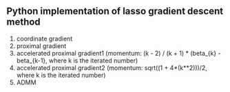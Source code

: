 ## Python implementation of lasso gradient descent method

1. coordinate gradient
2. proximal gradient
3. accelerated proximal gradient1 (momentum: (k - 2) / (k + 1) * (beta_{k} - beta_{k-1}, where k is the iterated number)
4. accelerated proximal gradient2 (momentum: sqrt((1 + 4*(k**2)))/2, where k is the iterated number)
5. ADMM
